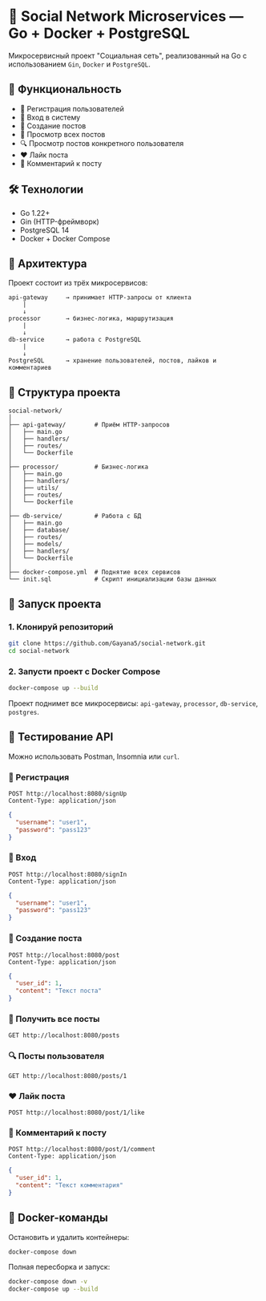 # 🧩 Social Network Microservices — Go + Docker + PostgreSQL

Микросервисный проект "Социальная сеть", реализованный на Go с использованием `Gin`, `Docker` и `PostgreSQL`.

## 📌 Функциональность

- 👤 Регистрация пользователей
- 🔐 Вход в систему
- 📝 Создание постов
- 📄 Просмотр всех постов
- 🔍 Просмотр постов конкретного пользователя
- ❤️ Лайк поста
- 💬 Комментарий к посту

## 🛠️ Технологии

- Go 1.22+
- Gin (HTTP-фреймворк)
- PostgreSQL 14
- Docker + Docker Compose

## 🧱 Архитектура

Проект состоит из трёх микросервисов:

```
api-gateway     → принимает HTTP-запросы от клиента
    |
    ↓
processor       → бизнес-логика, маршрутизация
    |
    ↓
db-service      → работа с PostgreSQL
    |
    ↓
PostgreSQL      → хранение пользователей, постов, лайков и комментариев
```

## 📁 Структура проекта

```
social-network/
│
├── api-gateway/        # Приём HTTP-запросов
│   ├── main.go
│   ├── handlers/
│   ├── routes/
│   └── Dockerfile
│
├── processor/          # Бизнес-логика
│   ├── main.go
│   ├── handlers/
│   ├── utils/
│   ├── routes/
│   └── Dockerfile
│
├── db-service/         # Работа с БД
│   ├── main.go
│   ├── database/
│   ├── routes/
│   ├── models/
│   ├── handlers/
│   └── Dockerfile
│
├── docker-compose.yml  # Поднятие всех сервисов
└── init.sql            # Скрипт инициализации базы данных
```

## 🚀 Запуск проекта

### 1. Клонируй репозиторий

```bash
git clone https://github.com/Gayana5/social-network.git
cd social-network
```

### 2. Запусти проект с Docker Compose

```bash
docker-compose up --build
```

Проект поднимет все микросервисы: `api-gateway`, `processor`, `db-service`, `postgres`.

## 🧪 Тестирование API

Можно использовать Postman, Insomnia или `curl`.

### 🔐 Регистрация

```
POST http://localhost:8080/signUp
Content-Type: application/json
```

```json
{
  "username": "user1",
  "password": "pass123"
}
```

### 🔐 Вход

```
POST http://localhost:8080/signIn
Content-Type: application/json
```

```json
{
  "username": "user1",
  "password": "pass123"
}
```

### 📝 Создание поста

```
POST http://localhost:8080/post
Content-Type: application/json
```

```json
{
  "user_id": 1,
  "content": "Текст поста"
}
```

### 📄 Получить все посты

```
GET http://localhost:8080/posts
```

### 🔍 Посты пользователя

```
GET http://localhost:8080/posts/1
```

### ❤️ Лайк поста

```
POST http://localhost:8080/post/1/like
```

### 💬 Комментарий к посту

```
POST http://localhost:8080/post/1/comment
Content-Type: application/json
```

```json
{
  "user_id": 1,
  "content": "Текст комментария"
}
```

## 🐳 Docker-команды

Остановить и удалить контейнеры:

```bash
docker-compose down
```

Полная пересборка и запуск:

```bash
docker-compose down -v
docker-compose up --build
```
